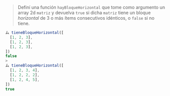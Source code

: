> Definí una función `hayBloqueHorizontal` que tome como argumento un array 2d `matriz` y devuelva `true` si dicha `matriz` tiene un bloque _horizontal_ de 3 o más ítems consecutivos idénticos, o `false` si no tiene.
>
```javascript
ム tieneBloqueHorizontal([
  [1, 2, 3],
  [1, 2, 3],
  [1, 2, 3],
])
false
>
ム tieneBloqueHorizontal([
  [1, 2, 3, 4],
  [1, 2, 2, 2],
  [1, 2, 4, 5],
])
true
```